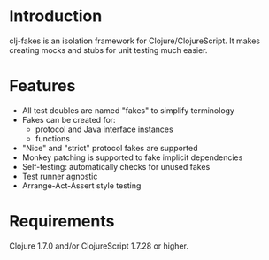 # Introduction

clj-fakes is an isolation framework for Clojure/ClojureScript. It makes creating mocks and stubs for unit testing much easier.

# Features
* All test doubles are named "fakes" to simplify terminology
* Fakes can be created for:
  * protocol and Java interface instances
  * functions
* "Nice" and "strict" protocol fakes are supported
* Monkey patching is supported to fake implicit dependencies
* Self-testing: automatically checks for unused fakes
* Test runner agnostic
* Arrange-Act-Assert style testing

# Requirements

Clojure 1.7.0 and/or ClojureScript 1.7.28 or higher.